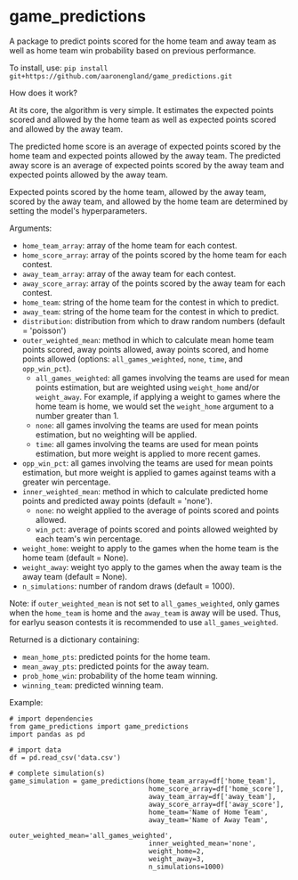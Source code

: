 # game_predictions

A package to predict points scored for the home team and away team as well as home team win probability based on previous performance.

To install, use: `pip install git+https://github.com/aaronengland/game_predictions.git`

How does it work?

At its core, the algorithm is very simple. It estimates the expected points scored and allowed by the home team as well as expected points scored and allowed by the away team. 

The predicted home score is an average of expected points scored by the home team and expected points allowed by the away team. The predicted away score is an average of expected points scored by the away team and expected points allowed by the away team.

Expected points scored by the home team, allowed by the away team, scored by the away team, and allowed by the home team are determined by setting the model's hyperparameters.

Arguments:
- `home_team_array`: array of the home team for each contest.
- `home_score_array`: array of the points scored by the home team for each contest.
- `away_team_array`: array of the away team for each contest.
- `away_score_array`: array of the points scored by the away team for each contest.
- `home_team`: string of the home team for the contest in which to predict.
- `away_team`: string of the home team for the contest in which to predict.
- `distribution`: distribution from which to draw random numbers (default = 'poisson')
- `outer_weighted_mean`: method in which to calculate mean home team points scored, away points allowed, away points scored, and home points allowed (options: `all_games_weighted`, `none`, `time`, and `opp_win_pct`).
  - `all_games_weighted`: all games involving the teams are used for mean points estimation, but are weighted using `weight_home` and/or `weight_away`. For example, if applying a weight to games where the home team is home, we would set the `weight_home` argument to a number greater than 1.
  - `none`: all games involving the teams are used for mean points estimation, but no weighting will be applied.
  - `time`: all games involving the teams are used for mean points estimation, but more weight is applied to more recent games.
- `opp_win_pct`: all games involving the teams are used for mean points estimation, but more weight is applied to games against teams with a greater win percentage.
- `inner_weighted_mean`: method in which to calculate predicted home points and predicted away points (default = 'none').
  - `none`: no weight applied to the average of points scored and points allowed.
  - `win_pct`: average of points scored and points allowed weighted by each team's win percentage.
- `weight_home`: weight to apply to the games when the home team is the home team (default = None).
- `weight_away`: weight tyo apply to the games when the away team is the away team (default = None).
- `n_simulations`: number of random draws (default = 1000).

Note: if `outer_weighted_mean` is not set to `all_games_weighted`, only games when the `home_team` is home and the `away_team` is away will be used. Thus, for earlyu season contests it is recommended to use `all_games_weighted`.

Returned is a dictionary containing:
- `mean_home_pts`: predicted points for the home team.
- `mean_away_pts`: predicted points for the away team.
- `prob_home_win`: probability of the home team winning.
- `winning_team`: predicted winning team.

Example:
```
# import dependencies
from game_predictions import game_predictions
import pandas as pd

# import data
df = pd.read_csv('data.csv')

# complete simulation(s)
game_simulation = game_predictions(home_team_array=df['home_team'], 
                                   home_score_array=df['home_score'], 
                                   away_team_array=df['away_team'], 
                                   away_score_array=df['away_score'], 
                                   home_team='Name of Home Team', 
                                   away_team='Name of Away Team',
                                   outer_weighted_mean='all_games_weighted',
                                   inner_weighted_mean='none',
                                   weight_home=2,
                                   weight_away=3,
                                   n_simulations=1000)
```
